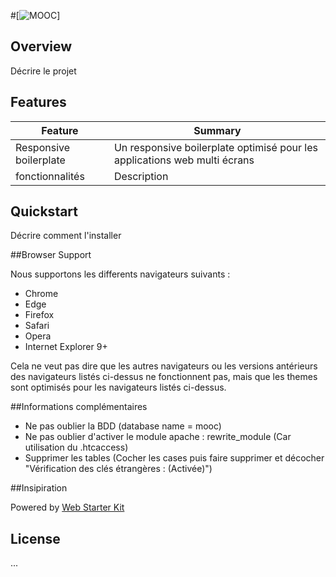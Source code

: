 #[![MOOC](http://orientation.blog.lemonde.fr/files/2013/04/MOOCbetterwordbubble.png)]

## Overview

Décrire le projet

## Features

| Feature                                | Summary                                                                                                                                                                                                                                                     |
|----------------------------------------|-------------------------------------------------------------------------------------------------------------------------------------------------------------------------------------------------------------------------------------------------------------|
| Responsive boilerplate | Un responsive boilerplate optimisé pour les applications web multi écrans |
| fonctionnalités                         | Description |

## Quickstart

Décrire comment l'installer

##Browser Support

Nous supportons les differents navigateurs suivants :

* Chrome
* Edge
* Firefox
* Safari
* Opera
* Internet Explorer 9+

Cela ne veut pas dire que les autres navigateurs ou les versions antérieurs des navigateurs listés ci-dessus ne fonctionnent pas, mais que les themes sont optimisés pour les navigateurs listés ci-dessus.

##Informations complémentaires

* Ne pas oublier la BDD (database name = mooc)
* Ne pas oublier d'activer le module apache : rewrite_module (Car utilisation du .htcaccess)
* Supprimer les tables  (Cocher les cases puis faire supprimer et décocher "Vérification des clés étrangères : (Activée)")

##Insipiration

Powered by [Web Starter Kit](https://developers.google.com/web/starter-kit)

## License

...